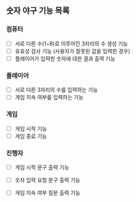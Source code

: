## 숫자 야구 기능 목록

### 컴퓨터
- [ ] 서로 다른 수(1~9)로 이루어진 3자리의 수 생성 기능
- [ ] 유효성 검사 기능 (사용자가 잘못된 값을 입력한 경우)
- [ ] 플레이어가 입력한 숫자에 대한 결과 출력 기능

### 플레이어
- [ ] 서로 다른 3자리의 수를 입력하는 기능
- [ ] 게임 지속 여부를 입력하는 기능

### 게임
- [ ] 게임 시작 기능
- [ ] 게임 종료 기능

### 진행자
- [ ] 게임 시작 문구 출력 기능
- [ ] 숫자 입력 요청 문구 출력 기능
- [ ] 게임 지속 여부 질문 출력 기능
  